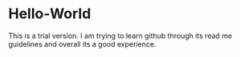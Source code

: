 # Hello-World
This is a trial version.
I am trying to learn github through its read me guidelines and overall its a good experience.
